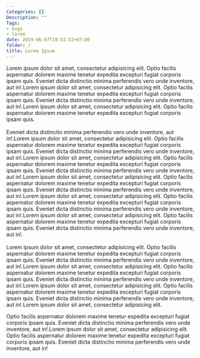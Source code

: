 ```yaml
---
Categories: []
Description: ""
Tags:
- hugo
- lorem
date: 2019-06-07T19:51:53+07:00
folder: /
title: Lorem Ipsum
---
```


Lorem ipsum dolor sit amet, consectetur adipisicing elit. Optio facilis aspernatur dolorem maxime tenetur expedita excepturi fugiat corporis ipsam quis. Eveniet dicta distinctio minima perferendis vero unde inventore, aut in!.Lorem ipsum dolor sit amet, consectetur adipisicing elit. Optio facilis aspernatur dolorem maxime tenetur expedita excepturi fugiat corporis ipsam quis. Eveniet dicta distinctio minima perferendis vero unde inventore, aut in!.Lorem ipsum dolor sit amet, consectetur adipisicing elit. Optio facilis aspernatur dolorem maxime tenetur expedita excepturi fugiat corporis ipsam quis. 
<br>
<br>
Eveniet dicta distinctio minima perferendis vero unde inventore, aut in!.Lorem ipsum dolor sit amet, consectetur adipisicing elit. Optio facilis aspernatur dolorem maxime tenetur expedita excepturi fugiat corporis ipsam quis. Eveniet dicta distinctio minima perferendis vero unde inventore, aut in!.Lorem ipsum dolor sit amet, consectetur adipisicing elit. Optio facilis aspernatur dolorem maxime tenetur expedita excepturi fugiat corporis ipsam quis. Eveniet dicta distinctio minima perferendis vero unde inventore, aut in!.Lorem ipsum dolor sit amet, consectetur adipisicing elit. Optio facilis aspernatur dolorem maxime tenetur expedita excepturi fugiat corporis ipsam quis. Eveniet dicta distinctio minima perferendis vero unde inventore, aut in!.Lorem ipsum dolor sit amet, consectetur adipisicing elit. Optio facilis aspernatur dolorem maxime tenetur expedita excepturi fugiat corporis ipsam quis. Eveniet dicta distinctio minima perferendis vero unde inventore, aut in!.Lorem ipsum dolor sit amet, consectetur adipisicing elit. Optio facilis aspernatur dolorem maxime tenetur expedita excepturi fugiat corporis ipsam quis. Eveniet dicta distinctio minima perferendis vero unde inventore, aut in!.
<br>
<br>
Lorem ipsum dolor sit amet, consectetur adipisicing elit. Optio facilis aspernatur dolorem maxime tenetur expedita excepturi fugiat corporis ipsam quis. Eveniet dicta distinctio minima perferendis vero unde inventore, aut in!.Lorem ipsum dolor sit amet, consectetur adipisicing elit. Optio facilis aspernatur dolorem maxime tenetur expedita excepturi fugiat corporis ipsam quis. Eveniet dicta distinctio minima perferendis vero unde inventore, aut in!.Lorem ipsum dolor sit amet, consectetur adipisicing elit. Optio facilis aspernatur dolorem maxime tenetur expedita excepturi fugiat corporis ipsam quis. Eveniet dicta distinctio minima perferendis vero unde inventore, aut in!.Lorem ipsum dolor sit amet, consectetur adipisicing elit. 

Optio facilis aspernatur dolorem maxime tenetur expedita excepturi fugiat corporis ipsam quis. Eveniet dicta distinctio minima perferendis vero unde inventore, aut in!.Lorem ipsum dolor sit amet, consectetur adipisicing elit. Optio facilis aspernatur dolorem maxime tenetur expedita excepturi fugiat corporis ipsam quis. Eveniet dicta distinctio minima perferendis vero unde inventore, aut in!
